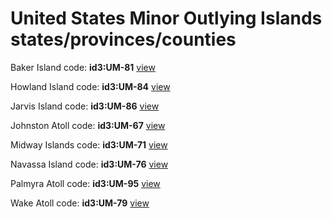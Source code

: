 # United States Minor Outlying Islands states/provinces/counties
Baker Island     code: **id3:UM-81**     [view](../export/geojson/medium/id3/um/81.geojson)     


Howland Island     code: **id3:UM-84**     [view](../export/geojson/medium/id3/um/84.geojson)     


Jarvis Island     code: **id3:UM-86**     [view](../export/geojson/medium/id3/um/86.geojson)     


Johnston Atoll     code: **id3:UM-67**     [view](../export/geojson/medium/id3/um/67.geojson)     


Midway Islands     code: **id3:UM-71**     [view](../export/geojson/medium/id3/um/71.geojson)     


Navassa Island     code: **id3:UM-76**     [view](../export/geojson/medium/id3/um/76.geojson)     


Palmyra Atoll     code: **id3:UM-95**     [view](../export/geojson/medium/id3/um/95.geojson)     


Wake Atoll     code: **id3:UM-79**     [view](../export/geojson/medium/id3/um/79.geojson)     

